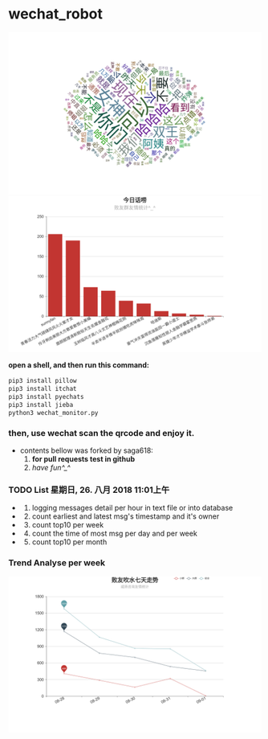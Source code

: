 # wechat_robot
![GitHub Logo](./example/今日话题.png "今日话题")
![GitHub Logo](./example/今日话唠.png "今日话唠")


**open a shell, and then run this command:**
```
pip3 install pillow
pip3 install itchat
pip3 install pyechats
pip3 install jieba
python3 wechat_monitor.py
```

### then, use wechat scan the qrcode and enjoy it.

+ contents bellow was forked by saga618:
  1. **for pull requests test in github**
  2. *have fun^_^*

### TODO List 星期日, 26. 八月 2018 11:01上午 

  * 1. logging messages detail per hour in text file or into database  
  * 2. count earliest and latest msg's timestamp and it's owner  
  * 3. count top10 per week  
  * 4. count the time of most msg per day and per week  
  * 5. count top10 per month  
 
### Trend Analyse per week
![GitHub Logo](./example/七天走势.png "话题数走势")
